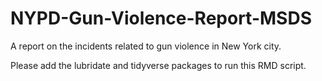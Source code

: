 # NYPD-Gun-Violence-Report-MSDS
A report on the incidents related to gun violence in New York city.

Please add the lubridate and tidyverse packages to run this RMD script.
